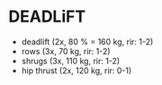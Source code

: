 # DEADLiFT
* deadlift (2x, 80 % = 160 kg, rir: 1-2)
* rows (3x, 70 kg, rir: 1-2)
* shrugs (3x, 110 kg, rir: 1-2)
* hip thrust (2x, 120 kg, rir: 0-1)

